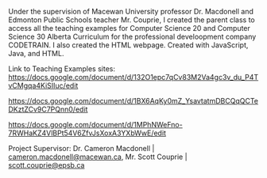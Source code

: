 Under the supervision of Macewan University professor Dr. Macdonell and Edmonton Public Schools teacher Mr. Couprie, I created the parent class to access all the teaching examples for Computer Science 20 and Computer Science 30 Alberta Curriculum for the professional develoopment company CODETRAIN. I also created the HTML webpage.
Created with JavaScript, Java, and HTML.

Link to Teaching Examples sites:
https://docs.google.com/document/d/132O1epc7qCv83M2Va4gc3v_du_P4TvCMgqa4KiSIIuc/edit


https://docs.google.com/document/d/1BX6AqKy0mZ_YsavtatmDBCQqQCTeDKztZCv9C7PQnn0/edit


https://docs.google.com/document/d/1MPhNWeFno-7RWHaKZ4VlBPt54V6ZfvJsXoxA3YXbWwE/edit

Project Supervisor: Dr. Cameron Macdonell | cameron.macdonell@macewan.ca, Mr. Scott Couprie | scott.couprie@epsb.ca
